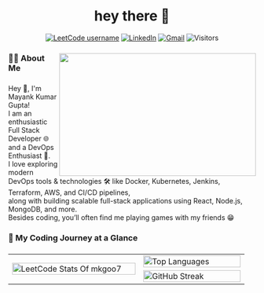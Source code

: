 <h1 align="center">hey there 👋</h1>

<!-- quick connectors & visitor badge -->
<p align="center">
  <a href="https://leetcode.com/u/mkgoo7/"><img alt="LeetCode username"
       src="https://img.shields.io/badge/LeetCode-mkgoo7-orange?style=for-the-badge&logo=leetcode&logoColor=white"></a>
  <a href="https://www.linkedin.com/in/mayankgupta30/">
       <img alt="LinkedIn"
            src="https://img.shields.io/badge/LinkedIn-Mayank-blue?style=for-the-badge&logo=linkedin"></a>
  <a href="mailto:mg258087@gmail.com?subject=Hello%20Mayank%20from%20GitHub">
       <img alt="Gmail"
            src="https://img.shields.io/badge/Email-Contact%20Me-red?style=for-the-badge&logo=gmail&logoColor=white"></a>
  <img alt="Visitors"
       src="https://komarev.com/ghpvc/?username=MKG0007&style=for-the-badge&color=blueviolet">
</p>

###


<!--------------------------------------------------------------------------------------------------------------------------------------------------------------------------------------------------->




<!-- coder GIF image -->
<img align="right" width="400" height="250" src="https://media0.giphy.com/media/v1.Y2lkPTc5MGI3NjExN3F5NHRlMHY4NDltam9mcXk4OXRzbG05cTdscm43dDJtbXFieXdtbCZlcD12MV9pbnRlcm5hbF9naWZfYnlfaWQmY3Q9Zw/qgQUggAC3Pfv687qPC/giphy.gif"  />

###
<!-- about me section -->
<h3 align="left">👩‍💻  About Me</h3>

###

<p align="left">Hey 👋, I'm  Mayank Kumar Gupta!<br>I am an enthusiastic Full Stack Developer 🌐 and a DevOps Enthusiast 🚀.<br>I love exploring modern DevOps tools & technologies 🛠️ like Docker, Kubernetes, Jenkins, Terraform, AWS, and CI/CD pipelines,<br>along with building scalable full-stack applications using React, Node.js, MongoDB, and more.<br>Besides coding, you’ll often find me playing games with my friends 😁</p>

###



<!-------------------------------------------------------------------------------------------------------------------------------------------------------------------------------------->




<!-- streak show --->
<h3 align="left">🚀 My Coding Journey at a Glance</h3>

###
<table>
  <tr>
    <td rowspan="2" width="50%">
      <a href="https://leetcode.com/u/mkgoo7/" target="_blank">
        <img src="https://leetcard.jacoblin.cool/mkgoo7?theme=dark&font=baloo&ext=heatmap"
             alt="LeetCode Stats Of mkgoo7"
             width="100%" />
      </a>
    </td>
    <td width="20%">
      <img src="https://github-readme-stats.vercel.app/api/top-langs?theme=dark&username=MKG0007&show_icons=true&locale=en&layout=compact"
           alt="Top Languages"
           width="100%"/>
    </td>
  </tr>
  <tr>
    <td width="40%">
      <img src="https://nirzak-streak-stats.vercel.app/?user=MKG0007&theme=dark&hide_border=false"
           alt="GitHub Streak"
           width="100%" />
    </td>
  </tr>
</table>


